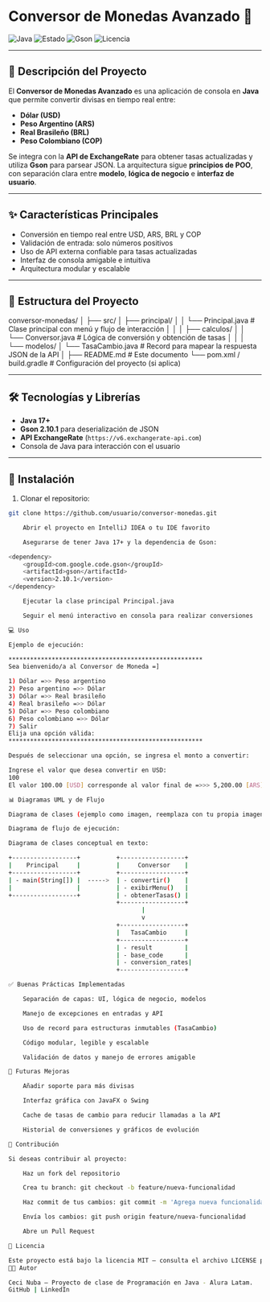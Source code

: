 # Conversor de Monedas Avanzado 💱

![Java](https://img.shields.io/badge/Java-17-blue?style=for-the-badge)
![Estado](https://img.shields.io/badge/Estado-Completado-brightgreen?style=for-the-badge)
![Gson](https://img.shields.io/badge/Gson-2.10.1-orange?style=for-the-badge)
![Licencia](https://img.shields.io/badge/Licencia-MIT-lightgrey?style=for-the-badge)

---

## 📌 Descripción del Proyecto

El **Conversor de Monedas Avanzado** es una aplicación de consola en **Java** que permite convertir divisas en tiempo real entre:

- **Dólar (USD)**
- **Peso Argentino (ARS)**
- **Real Brasileño (BRL)**
- **Peso Colombiano (COP)**

Se integra con la **API de ExchangeRate** para obtener tasas actualizadas y utiliza **Gson** para parsear JSON. La arquitectura sigue **principios de POO**, con separación clara entre **modelo**, **lógica de negocio** e **interfaz de usuario**.

---

## ✨ Características Principales

- Conversión en tiempo real entre USD, ARS, BRL y COP
- Validación de entrada: solo números positivos
- Uso de API externa confiable para tasas actualizadas
- Interfaz de consola amigable e intuitiva
- Arquitectura modular y escalable

---

## 📂 Estructura del Proyecto

conversor-monedas/
│
├── src/
│ ├── principal/
│ │ └── Principal.java # Clase principal con menú y flujo de interacción
│ │
│ ├── calculos/
│ │ └── Conversor.java # Lógica de conversión y obtención de tasas
│ │
│ └── modelos/
│ └── TasaCambio.java # Record para mapear la respuesta JSON de la API
│
├── README.md # Este documento
└── pom.xml / build.gradle # Configuración del proyecto (si aplica)


---

## 🛠️ Tecnologías y Librerías

- **Java 17+**
- **Gson 2.10.1** para deserialización de JSON
- **API ExchangeRate** (`https://v6.exchangerate-api.com`)
- Consola de Java para interacción con el usuario

---

## 🚀 Instalación

1. Clonar el repositorio:

```bash
git clone https://github.com/usuario/conversor-monedas.git

    Abrir el proyecto en IntelliJ IDEA o tu IDE favorito

    Asegurarse de tener Java 17+ y la dependencia de Gson:

<dependency>
    <groupId>com.google.code.gson</groupId>
    <artifactId>gson</artifactId>
    <version>2.10.1</version>
</dependency>

    Ejecutar la clase principal Principal.java

    Seguir el menú interactivo en consola para realizar conversiones

💻 Uso

Ejemplo de ejecución:

******************************************************
Sea bienvenido/a al Conversor de Moneda =]

1) Dólar =>> Peso argentino
2) Peso argentino =>> Dólar
3) Dólar =>> Real brasileño
4) Real brasileño =>> Dólar
5) Dólar =>> Peso colombiano
6) Peso colombiano =>> Dólar
7) Salir
Elija una opción válida:
******************************************************

Después de seleccionar una opción, se ingresa el monto a convertir:

Ingrese el valor que desea convertir en USD:
100
El valor 100.00 [USD] corresponde al valor final de =>>> 5,200.00 [ARS]

📊 Diagramas UML y de Flujo

Diagrama de clases (ejemplo como imagen, reemplaza con tu propia imagen si quieres):

Diagrama de flujo de ejecución:

Diagrama de clases conceptual en texto:

+------------------+          +------------------+
|    Principal     |          |     Conversor    |
+------------------+          +------------------+
| - main(String[]) |  ----->  | - convertir()    |
|                  |          | - exibirMenu()   |
+------------------+          | - obtenerTasas() |
                              +------------------+
                                     |
                                     v
                              +------------------+
                              |   TasaCambio     |
                              +------------------+
                              | - result         |
                              | - base_code      |
                              | - conversion_rates|
                              +------------------+

✅ Buenas Prácticas Implementadas

    Separación de capas: UI, lógica de negocio, modelos

    Manejo de excepciones en entradas y API

    Uso de record para estructuras inmutables (TasaCambio)

    Código modular, legible y escalable

    Validación de datos y manejo de errores amigable

🌱 Futuras Mejoras

    Añadir soporte para más divisas

    Interfaz gráfica con JavaFX o Swing

    Cache de tasas de cambio para reducir llamadas a la API

    Historial de conversiones y gráficos de evolución

🤝 Contribución

Si deseas contribuir al proyecto:

    Haz un fork del repositorio

    Crea tu branch: git checkout -b feature/nueva-funcionalidad

    Haz commit de tus cambios: git commit -m 'Agrega nueva funcionalidad'

    Envía los cambios: git push origin feature/nueva-funcionalidad

    Abre un Pull Request

📜 Licencia

Este proyecto está bajo la licencia MIT – consulta el archivo LICENSE para más detalles.
👩‍💻 Autor

Ceci Nuba – Proyecto de clase de Programación en Java - Alura Latam.
GitHub | LinkedIn